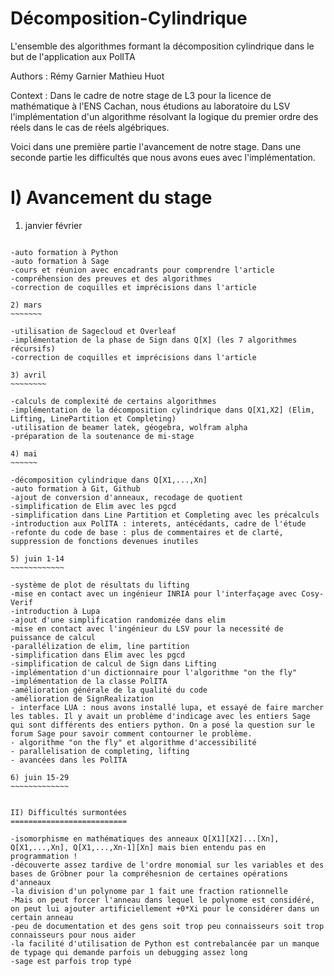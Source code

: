 # Décomposition-Cylindrique
L'ensemble des algorithmes formant la décomposition cylindrique dans le but de l'application aux PolITA

Authors : Rémy Garnier
          Mathieu Huot
          
Context : Dans le cadre de notre stage de L3 pour la licence de mathématique à l'ENS Cachan, nous étudions au                    laboratoire du LSV l'implémentation d'un algorithme résolvant la logique du premier ordre des réels dans le            cas de réels algébriques.

Voici dans une première partie l'avancement de notre stage.
Dans une seconde partie les difficultés que nous avons eues avec l'implémentation.

I) Avancement du stage
======================

1) janvier février
~~~~~~~~~~~~~~~~~~

-auto formation à Python
-auto formation à Sage
-cours et réunion avec encadrants pour comprendre l'article
-compréhension des preuves et des algorithmes
-correction de coquilles et imprécisions dans l'article

2) mars 
~~~~~~~

-utilisation de Sagecloud et Overleaf
-implémentation de la phase de Sign dans Q[X] (les 7 algorithmes récursifs)
-correction de coquilles et imprécisions dans l'article

3) avril
~~~~~~~~

-calculs de complexité de certains algorithmes
-implémentation de la décomposition cylindrique dans Q[X1,X2] (Elim, Lifting, LinePartition et Completing)
-utilisation de beamer latek, géogebra, wolfram alpha
-préparation de la soutenance de mi-stage

4) mai
~~~~~~

-décomposition cylindrique dans Q[X1,...,Xn]
-auto formation à Git, Github
-ajout de conversion d'anneaux, recodage de quotient
-simplification de Elim avec les pgcd
-simplification dans Line Partition et Completing avec les précalculs
-introduction aux PolITA : interets, antécédants, cadre de l'étude
-refonte du code de base : plus de commentaires et de clarté, suppression de fonctions devenues inutiles

5) juin 1-14
~~~~~~~~~~~~

-système de plot de résultats du lifting
-mise en contact avec un ingénieur INRIA pour l'interfaçage avec Cosy-Verif
-introduction à Lupa
-ajout d'une simplification randomizée dans elim
-mise en contact avec l'ingénieur du LSV pour la necessité de puissance de calcul
-parallélization de elim, line partition
-simplification dans Elim avec les pgcd
-simplification de calcul de Sign dans Lifting
-implémentation d'un dictionnaire pour l'algorithme "on the fly"
-implémentation de la classe PolITA
-amélioration générale de la qualité du code
-amélioration de SignRealization
- interface LUA : nous avons installé lupa, et essayé de faire marcher les tables. Il y avait un problème d'indicage avec les entiers Sage qui sont différents des entiers python. On a posé la question sur le forum Sage pour savoir comment contourner le problème.
- algorithme "on the fly" et algorithme d'accessibilité
- parallelisation de completing, lifting
- avancées dans les PolITA

6) juin 15-29
~~~~~~~~~~~~~


II) Difficultés surmontées
==========================

-isomorphisme en mathématiques des anneaux Q[X1][X2]...[Xn], Q[X1,...,Xn], Q[X1,...,Xn-1][Xn] mais bien entendu pas en programmation !
-découverte assez tardive de l'ordre monomial sur les variables et des bases de Gröbner pour la compréhesnion de certaines opérations d'anneaux
-la division d'un polynome par 1 fait une fraction rationnelle 
-Mais on peut forcer l'anneau dans lequel le polynome est considéré, on peut lui ajouter artificiellement +0*Xi pour le considérer dans un certain anneau
-peu de documentation et des gens soit trop peu connaisseurs soit trop connaisseurs pour nous aider
-la facilité d'utilisation de Python est contrebalancée par un manque de typage qui demande parfois un debugging assez long
-sage est parfois trop typé
 
